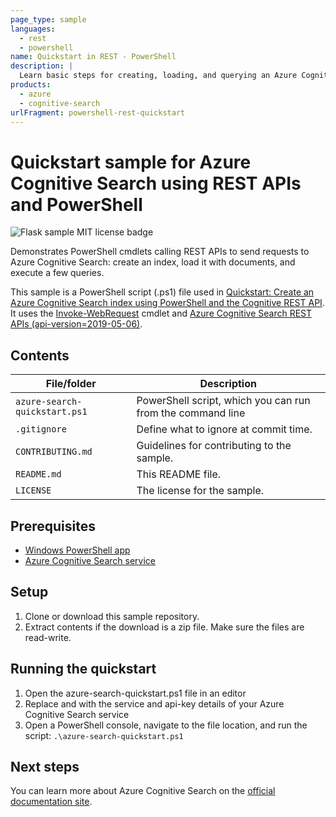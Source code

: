 ```yaml
---
page_type: sample
languages:
  - rest
  - powershell
name: Quickstart in REST - PowerShell
description: |
  Learn basic steps for creating, loading, and querying an Azure Cognitive Search index using the latest-version REST APIs and PowerShell cmdlets. 
products:
  - azure
  - cognitive-search
urlFragment: powershell-rest-quickstart
---
```


# Quickstart sample for Azure Cognitive Search using REST APIs and PowerShell

![Flask sample MIT license badge](https://img.shields.io/badge/license-MIT-green.svg)

Demonstrates PowerShell cmdlets calling REST APIs to send requests to Azure Cognitive Search: create an index, load it with documents, and execute a few queries. 

This sample is a PowerShell script (.ps1) file used in [Quickstart: Create an Azure Cognitive Search index using PowerShell and the Cognitive  REST API](https://docs.microsoft.com/azure/search/search-get-started-powershell). It uses the [Invoke-WebRequest](https://docs.microsoft.com/powershell/module/microsoft.powershell.utility/invoke-webrequest?view=powershell-6) cmdlet and [Azure Cognitive Search REST APIs (api-version=2019-05-06)](https://docs.microsoft.com/rest/api/searchservice/).

## Contents

| File/folder | Description |
|-------------|-------------|
| `azure-search-quickstart.ps1` | PowerShell script, which you can run from the command line |
| `.gitignore` | Define what to ignore at commit time. |
| `CONTRIBUTING.md` | Guidelines for contributing to the sample. |
| `README.md` | This README file. |
| `LICENSE`   | The license for the sample. |

## Prerequisites

- [Windows PowerShell app](https://docs.microsoft.com/powershell/scripting/components/ise/introducing-the-windows-powershell-ise?view=powershell-6)
- [Azure Cognitive Search service](https://docs.microsoft.com/azure/search/search-create-service-portal)

## Setup

1. Clone or download this sample repository.
1. Extract contents if the download is a zip file. Make sure the files are read-write.

## Running the quickstart
1. Open the azure-search-quickstart.ps1 file in an editor
1. Replace <YOUR-SERVICE-NAME> and <YOUR-ADMIN-API-KEY> with the service and api-key details of your Azure Cognitive Search service
1. Open a PowerShell console, navigate to the file location, and run the script: `.\azure-search-quickstart.ps1`

## Next steps

You can learn more about Azure Cognitive Search on the [official documentation site](https://docs.microsoft.com/azure/search).